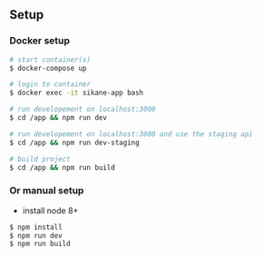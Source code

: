 ## Setup

### Docker setup
``` bash
# start container(s)
$ docker-compose up

# login to container
$ docker exec -it sikane-app bash

# run developement on localhost:3000
$ cd /app && npm run dev

# run developement on localhost:3000 and use the staging api
$ cd /app && npm run dev-staging

# build project
$ cd /app && npm run build
```


### Or manual setup
- install node 8+

``` bash
$ npm install
$ npm run dev
$ npm run build
```
